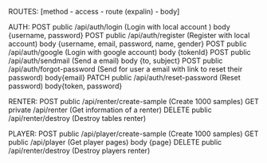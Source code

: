 ROUTES: [method - access - route (expalin) - body]

AUTH: 
POST  public /api/auth/login (Login with local account ) body {username, password}
POST  public /api/auth/register (Register with local account) body {username, email, password, name, gender}
POST  public /api/auth/google (Login with google account) body {tokenId}
POST  public /api/auth/sendmail (Send a email) body {to, subject}
POST  public /api/auth/forgot-password (Send for user a email with link to reset their password) body{email}
PATCH  public /api/auth/reset-password (Reset password) body{token, password}

RENTER:
POST  public /api/renter/create-sample (Create 1000 samples)
GET private /api/renter (Get information of a renter) 
DELETE public /api/renter/destroy (Destroy tables renter)

PLAYER:
POST  public /api/player/create-sample (Create 1000 samples)
GET public /api/player (Get player pages) body {page}
DELETE public /api/renter/destroy (Destroy players renter)